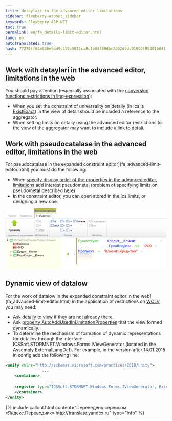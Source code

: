 ```yaml
--- 
title: detaylari in the advanced editor limitations 
sidebar: flexberry-aspnet_sidebar 
keywords: Flexberry ASP-NET 
toc: true 
permalink: en/fa_details-limit-editor.html 
lang: en 
autotranslated: true 
hash: 77276ff64e83be9dd9c455c5831ca8c1b04f80dbc2032d9dc01002f85401b041 
--- 
```


## Work with detaylari in the advanced editor, limitations in the web 

You should pay attention (especially associated with the [conversion functions restrictions in linq-expression](fo_lcs-to-linq.html)): 

* When you set the constraint of universality on detaily (in lcs is [ExistExact](fo_exist-details.html)) in the view of detail should be included a reference to the aggregator. 
* When setting limits on detaily using the advanced editor restrictions to the view of the aggregator may want to include a link to detali. 

## Work with pseudocatalase in the advanced editor, limitations in the web 

For pseudocatalase in the expanded constraint editor](fa_advanced-limit-editor.html) you must do the following: 
* When [specify display order of the properties in the advanced editor, limitations](fa_prop-order-limit-editor.html) add interest pseudometal (problem of specifying limits on pseudometal described [here](fo_linq-provider.html)) 
* In the constraint editor, you can open stored in the lcs limits, or designing a new one. 

![](/images/pages/products/flexberry-aspnet/ogranicheniye/le-pseudo-detail.png) 

## Dynamic view of datalow 

For the work of datalow in the expanded constraint editor in the web](fa_advanced-limit-editor.html) in the application of restrictions on [WOLV](fa_web-object-list-view.html), you may need: 
* [Ask detaily to view](fa_prop-order-limit-editor.html) if they are not already there. 
* Ask [property AutoAddUsedInLimitationProperties](fa_prop-order-limit-editor.html) that the view formed dynamically. 
* To determine the mechanism of formation of dynamic representations for detailov through the interface ICSSoft.STORMNET.Windows.Forms.IViewGenerator (located in the Assembly ExternalLangDef). For example, in the version after 14.01.2015 in config add the following line: 

```xml
<unity xmlns="http://schemas.microsoft.com/practices/2010/unity">
				...	
	<container>
				  ...
	<register type="ICSSoft.STORMNET.Windows.Forms.IViewGenerator, ExternalLangDef" mapTo="NewPlatform.Flexberry.Web.Page.LimitEditorViewGenerator, NewPlatform.Flexberry.Web.LimitEditor" />
	</container>
</unity>
``` 



{% include callout.html content="Переведено сервисом «Яндекс.Переводчик» <http://translate.yandex.ru>" type="info" %}